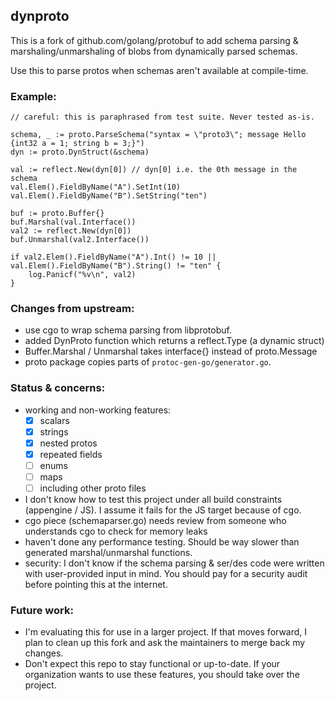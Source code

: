 ## dynproto

This is a fork of github.com/golang/protobuf to add schema parsing & marshaling/unmarshaling of blobs from dynamically parsed schemas.

Use this to parse protos when schemas aren't available at compile-time.

### Example:

```golang
// careful: this is paraphrased from test suite. Never tested as-is.

schema, _ := proto.ParseSchema("syntax = \"proto3\"; message Hello {int32 a = 1; string b = 3;}")
dyn := proto.DynStruct(&schema)

val := reflect.New(dyn[0]) // dyn[0] i.e. the 0th message in the schema
val.Elem().FieldByName("A").SetInt(10)
val.Elem().FieldByName("B").SetString("ten")

buf := proto.Buffer{}
buf.Marshal(val.Interface())
val2 := reflect.New(dyn[0])
buf.Unmarshal(val2.Interface())

if val2.Elem().FieldByName("A").Int() != 10 || val.Elem().FieldByName("B").String() != "ten" {
	log.Panicf("%v\n", val2)
}
```

### Changes from upstream:
* use cgo to wrap schema parsing from libprotobuf.
* added DynProto function which returns a reflect.Type (a dynamic struct)
* Buffer.Marshal / Unmarshal takes interface{} instead of proto.Message
* proto package copies parts of `protoc-gen-go/generator.go`.

### Status & concerns:
* working and non-working features:
	- [x] scalars
	- [x] strings
	- [x] nested protos
	- [x] repeated fields
	- [ ] enums
	- [ ] maps
	- [ ] including other proto files
* I don't know how to test this project under all build constraints (appengine / JS). I assume it fails for the JS target because of cgo.
* cgo piece (schemaparser.go) needs review from someone who understands cgo to check for memory leaks
* haven't done any performance testing. Should be way slower than generated marshal/unmarshal functions.
* security: I don't know if the schema parsing & ser/des code were written with user-provided input in mind. You should pay for a security audit before pointing this at the internet.

### Future work:
* I'm evaluating this for use in a larger project. If that moves forward, I plan to clean up this fork and ask the maintainers to merge back my changes.
* Don't expect this repo to stay functional or up-to-date. If your organization wants to use these features, you should take over the project.

